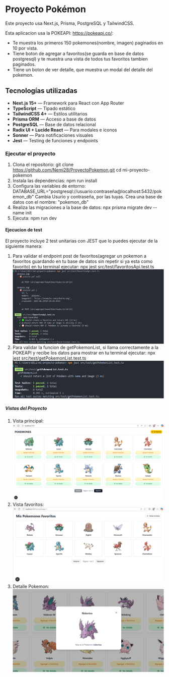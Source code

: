 # Proyecto Pokémon

Este proyecto usa Next.js, Prisma, PostgreSQL y TailwindCSS.

Esta aplicacion usa la POKEAPI: https://pokeapi.co/:

- Te muestra los primeros 150 pokemones(nombre, imagen) paginados en 10 por vista.
- Tiene boton de agregar a favoritos(se guarda en base de datos postgresql) y te muestra una vista de todos tus favoritos tambien paginados.
- Tiene un boton de ver detalle, que muestra un modal del detalle del pokemon.

## Tecnologías utilizadas

- **Next.js 15+** — Framework para React con App Router
- **TypeScript** — Tipado estático
- **TailwindCSS 4+** — Estilos utilitarios
- **Prisma ORM** — Acceso a base de datos
- **PostgreSQL** — Base de datos relacional
- **Radix UI + Lucide React** — Para modales e íconos
- **Sonner** — Para notificaciones visuales
- **Jest** — Testing de funciones y endpoints

### Ejecutar el proyecto

1. Clona el repositorio:
   git clone https://github.com/Nemi28/ProyectoPokemon.git
   cd mi-proyecto-pokemon
2. Instala las dependencias:
   npm run install
3. Configura las variables de entorno:
   DATABASE_URL="postgresql://usuario:contraseña@localhost:5432/pokemon_db"
   Cambia Usurio y contraseña, por las tuyas.
   Crea una base de datos con el nombre: "pokemon_db"
4. Realiza las migraciones a la base de datos:
   npx prisma migrate dev --name init
5. Ejecuta:
   npm run dev

#### Ejecucion de test

El proyecto incluye 2 test unitarias con JEST que lo puedes ejecutar de la siguiente manera:

1. Para validar el endpoint post de favoritos(agregar un pokemon a favoritos guardando en tu base de datos sin repetir si ya esta como favorito)
   en tu terminal ejecutar: npx jest src/test/favoritosApi.test.ts
   ![test1](public/capturas/testpostfavoritos.png)
2. Para validar la funcion de getPokemonList, si llama correctamente a la POKEAPI y recibe los datos para mostrar
   en tu terminal ejecutar: npx jest src/test/getPokemonList.test.ts
   ![test2](public/capturas/testgetpokemon.png)

##### Vistas del Proyecto

1. Vista principal:
   ![Inicio](public/capturas/PaginaPrincipal.png)
2. Vista favoritos:
   ![Inicio](public/capturas/PaginaFavoritos.png)
3. Detalle Pokemon:
   ![Inicio](public/capturas/VistaModalDetallePokemon.png)
